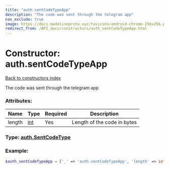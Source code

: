 ```yaml
---
title: "auth.sentCodeTypeApp"
description: "The code was sent through the telegram app"
nav_exclude: true
image: https://docs.madelineproto.xyz/favicons/android-chrome-256x256.png
redirect_from: /API_docs/constructors/auth_sentCodeTypeApp.html
---
```

# Constructor: auth.sentCodeTypeApp  
[Back to constructors index](/API_docs/constructors/index.html)



The code was sent through the telegram app

### Attributes:

| Name     |    Type       | Required | Description |
|----------|---------------|----------|-------------|
|length|[int](/API_docs/types/int.html) | Yes|Length of the code in bytes|



### Type: [auth.SentCodeType](/API_docs/types/auth.SentCodeType.html)


### Example:

```php
$auth_sentCodeTypeApp = ['_' => 'auth.sentCodeTypeApp', 'length' => int];
```  
